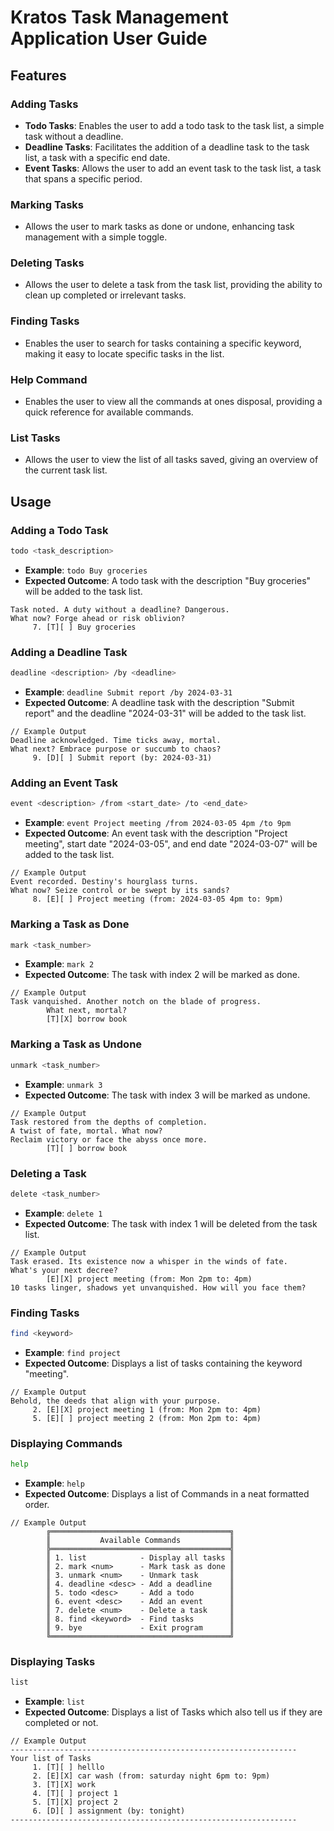 # Kratos Task Management Application User Guide

## Features

### Adding Tasks
- **Todo Tasks**: Enables the user to add a todo task to the task list, a simple task without a deadline.
- **Deadline Tasks**: Facilitates the addition of a deadline task to the task list, a task with a specific end date.
- **Event Tasks**: Allows the user to add an event task to the task list, a task that spans a specific period.

### Marking Tasks
- Allows the user to mark tasks as done or undone, enhancing task management with a simple toggle.

### Deleting Tasks
- Allows the user to delete a task from the task list, providing the ability to clean up completed or irrelevant tasks.

### Finding Tasks
- Enables the user to search for tasks containing a specific keyword, making it easy to locate specific tasks in the list.

### Help Command
- Enables the user to view all the commands at ones disposal, providing a quick reference for available commands.

### List Tasks
- Allows the user to view the list of all tasks saved, giving an overview of the current task list.

## Usage

### Adding a Todo Task
```bash
todo <task_description>
```
- **Example**: `todo Buy groceries`
- **Expected Outcome**: A todo task with the description "Buy groceries" will be added to the task list.
```
Task noted. A duty without a deadline? Dangerous.
What now? Forge ahead or risk oblivion?
     7. [T][ ] Buy groceries
```

### Adding a Deadline Task
```bash
deadline <description> /by <deadline>
```
- **Example**: `deadline Submit report /by 2024-03-31`
- **Expected Outcome**: A deadline task with the description "Submit report" and the deadline "2024-03-31" will be added to the task list.
```
// Example Output
Deadline acknowledged. Time ticks away, mortal.
What next? Embrace purpose or succumb to chaos?
     9. [D][ ] Submit report (by: 2024-03-31)
```

### Adding an Event Task
```bash
event <description> /from <start_date> /to <end_date>
```
- **Example**: `event Project meeting /from 2024-03-05 4pm /to 9pm`
- **Expected Outcome**: An event task with the description "Project meeting", start date "2024-03-05", and end date "2024-03-07" will be added to the task list.
```
// Example Output
Event recorded. Destiny's hourglass turns.
What now? Seize control or be swept by its sands?
     8. [E][ ] Project meeting (from: 2024-03-05 4pm to: 9pm)
```

### Marking a Task as Done
```bash
mark <task_number>
```
- **Example**: `mark 2`
- **Expected Outcome**: The task with index 2 will be marked as done.
```
// Example Output
Task vanquished. Another notch on the blade of progress.
        What next, mortal?
        [T][X] borrow book
```

### Marking a Task as Undone
```bash
unmark <task_number>
```
- **Example**: `unmark 3`
- **Expected Outcome**: The task with index 3 will be marked as undone.
```
// Example Output
Task restored from the depths of completion.
A twist of fate, mortal. What now?
Reclaim victory or face the abyss once more.
        [T][ ] borrow book
```

### Deleting a Task
```bash
delete <task_number>
```
- **Example**: `delete 1`
- **Expected Outcome**: The task with index 1 will be deleted from the task list.
```
// Example Output
Task erased. Its existence now a whisper in the winds of fate.
What's your next decree?
        [E][X] project meeting (from: Mon 2pm to: 4pm)
10 tasks linger, shadows yet unvanquished. How will you face them?
```

### Finding Tasks
```bash
find <keyword>
```
- **Example**: `find project`
- **Expected Outcome**: Displays a list of tasks containing the keyword "meeting".
```
// Example Output
Behold, the deeds that align with your purpose.
     2. [E][X] project meeting 1 (from: Mon 2pm to: 4pm)
     5. [E][ ] project meeting 2 (from: Mon 2pm to: 4pm)
```

### Displaying Commands
```bash
help
```
- **Example**: `help`
- **Expected Outcome**: Displays a list of Commands in a neat formatted order.
```
// Example Output
        ╔════════════════════════════════════════╗
        ║           Available Commands           ║
        ╠════════════════════════════════════════╣
        ║ 1. list            - Display all tasks ║
        ║ 2. mark <num>      - Mark task as done ║
        ║ 3. unmark <num>    - Unmark task       ║
        ║ 4. deadline <desc> - Add a deadline    ║
        ║ 5. todo <desc>     - Add a todo        ║
        ║ 6. event <desc>    - Add an event      ║
        ║ 7. delete <num>    - Delete a task     ║
        ║ 8. find <keyword>  - Find tasks        ║
        ║ 9. bye             - Exit program      ║
        ╚════════════════════════════════════════╝
```

### Displaying Tasks
```bash
list
```
- **Example**: `list`
- **Expected Outcome**: Displays a list of Tasks which also tell us if they are completed or not.
```
// Example Output
----------------------------------------------------------------
Your list of Tasks
     1. [T][ ] helllo
     2. [E][X] car wash (from: saturday night 6pm to: 9pm)
     3. [T][X] work
     4. [T][ ] project 1
     5. [T][X] project 2
     6. [D][ ] assignment (by: tonight)
----------------------------------------------------------------
```
